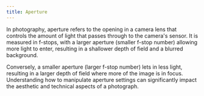 ```yaml
---
title: Aperture
---
```

In photography, aperture refers to the opening in a camera lens that controls the amount of light that passes through to the camera's sensor. It is measured in f-stops, with a larger aperture (smaller f-stop number) allowing more light to enter, resulting in a shallower depth of field and a blurred background.

Conversely, a smaller aperture (larger f-stop number) lets in less light, resulting in a larger depth of field where more of the image is in focus. Understanding how to manipulate aperture settings can significantly impact the aesthetic and technical aspects of a photograph.